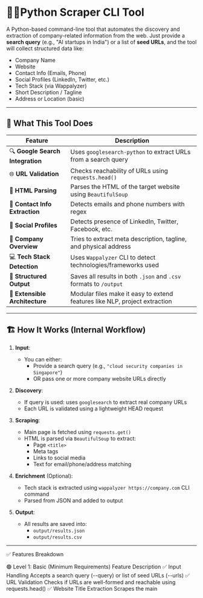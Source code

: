 # 🕵️‍♂️Python Scraper CLI Tool

A Python-based command-line tool that automates the discovery and extraction of company-related information from the web. Just provide a **search query** (e.g., "AI startups in India") or a list of **seed URLs**, and the tool will collect structured data like:

- Company Name  
- Website  
- Contact Info (Emails, Phone)  
- Social Profiles (LinkedIn, Twitter, etc.)  
- Tech Stack (via Wappalyzer)  
- Short Description / Tagline  
- Address or Location (basic)

---



## 🚀 What This Tool Does

| Feature                            | Description                                                                 |
|------------------------------------|-----------------------------------------------------------------------------|
| 🔍 **Google Search Integration**   | Uses `googlesearch-python` to extract URLs from a search query             |
| 🌐 **URL Validation**              | Checks reachability of URLs using `requests.head()`                        |
| 🧹 **HTML Parsing**                | Parses the HTML of the target website using `BeautifulSoup`               |
| 📧 **Contact Info Extraction**     | Detects emails and phone numbers with regex                               |
| 👤 **Social Profiles**             | Detects presence of LinkedIn, Twitter, Facebook, etc.                      |
| 🏢 **Company Overview**            | Tries to extract meta description, tagline, and physical address           |
| 💻 **Tech Stack Detection**        | Uses `Wappalyzer` CLI to detect technologies/frameworks used               |
| 🧾 **Structured Output**           | Saves all results in both `.json` and `.csv` formats to `/output`          |
| 🧠 **Extensible Architecture**     | Modular files make it easy to extend features like NLP, project extraction |

---



## 🏗️ How It Works (Internal Workflow)

1. **Input**:
   - You can either:
     - Provide a search query (e.g., `"cloud security companies in Singapore"`)
     - OR pass one or more company website URLs directly

2. **Discovery**:
   - If query is used: uses `googlesearch` to extract real company URLs
   - Each URL is validated using a lightweight HEAD request

3. **Scraping**:
   - Main page is fetched using `requests.get()`
   - HTML is parsed via `BeautifulSoup` to extract:
     - Page `<title>`
     - Meta tags
     - Links to social media
     - Text for email/phone/address matching

4. **Enrichment** (Optional):
   - Tech stack is extracted using `wappalyzer https://company.com` CLI command
   - Parsed from JSON and added to output

5. **Output**:
   - All results are saved into:
     - `output/results.json`
     - `output/results.csv`

---


✅ Features Breakdown


🟢 Level 1: Basic (Minimum Requirements)
Feature	Description
✅ Input Handling	Accepts a search query (--query) or list of seed URLs (--urls)
✅ URL Validation	Checks if URLs are well-formed and reachable using requests.head()
✅ Website Title Extraction	Scrapes the main <title> of the site to infer company name
✅ Email Extraction	Extracts emails using regex from visible site content
✅ Phone Number Extraction	Extracts phone numbers using regex
✅ JSON/CSV Output	Structured results saved to output/results.json and output/results.csv
✅ Error Handling	Gracefully handles unreachable sites or missing fields



🟡 Level 2: Medium (Enhanced Information Extraction)
Feature	Description
✅ Meta Description	Extracts <meta name="description"> tag for company tagline/summary
✅ Social Profiles	Detects LinkedIn, Twitter, Facebook URLs from the homepage
✅ Address/Location (Heuristic)	Extracts address using keyword heuristics like "Location", "Visit us at"
✅ Organized Output	Combines basic + medium fields into a single result object per company
✅ Modular Codebase	Separation of logic into scraper.py, utils.py, enrichment.py, etc.



🔵 Level 3: Advanced (Enriched & Intelligent)
Feature	Description
✅ Tech Stack Detection	Uses Wappalyzer CLI to list technologies
⚙️ Project Detection (Planned)	Crawl "About", "Projects", "Blog" pages to identify ongoing work
⚙️ Competitor Analysis (Planned)	Identify competitors via NLP on site content or external enrichment
⚙️ NLP Summary (Planned)	Use NLP models (spaCy / transformers) to generate brief profile summary
⚙️ API Enrichment (Planned)	Integrate Clearbit or Crunchbase for funding, location, industry data

🧠 Feature Summary Table
Category	Features Included
Basic	Query input, seed URLs, title, emails, phones, URL validation, error handling
Medium	Meta tags, social links, address detection, modular structure, CSV/JSON output
Advanced	Tech stack detection via Wappalyzer, optional future NLP/API integrations




## 🧪 Sample Output

CLI Prompt : "Game Developement startups in india"  

  CLI :   python main.py --query "game development startups in india" 


```json
{
    "company_name": "Top Game Development Companies in India | Indian Gaming Companies",
    "website": "https://www.juegostudio.com/blog/best-game-development-companies-in-india",
    "emails": [
      "info@juegostudio.com",
      "info.usa@juegostudio.com",
      "info.uk@juegostudio.com"
    ],
    "phones": [
      " 560 078",
      "+44 75 8784 0496",
      "+91 89298-0841",
      " 575006",
      "+1 (940)-2185249",
      "+966 50 269 7450"
    ],
    "social_links": {
      "facebook": "https://www.facebook.com/JuegoStudioPrivateLimited/",
      "twitter": "https://www.twitter.com/juegostudio",
      "linkedin": "https://www.linkedin.com/company/juego-studio"
    },
    "description": "Partner with one of India\u2019s leading game development companies to create engaging, cross-platform games with unique design and development solutions.",
    "address": "",
    "tech_stack": []
  }


📦 Output Details (Where & What Is Saved)

The tool automatically stores scraped company data in two formats:

Format	  File Name	          Location	                          Description
✅ CSV	results.csv	      output/ folder	             Easy to open in Excel, Sheets, etc.
✅ JSON	results.json	  output/ folder	         Structured data for programmatic usage

✅ Both files are automatically created after each successful run of the CLI.




🧰 Technology Stack
Purpose	Tool / Library
Web scraping	requests, beautifulsoup4
Query → URLs	googlesearch-python
Validation	requests.head()
Regex Matching	re
Tech Stack Enrich	Wappalyzer CLI
Output Serialization	json, csv


🧑‍💻 Setup Instructions
🔸 Step 1: Clone the Repo
bash
Copy
Edit
git clone <your-repo-url>
cd company_scraper
🔸 Step 2: Create a Virtual Environment
bash
Copy
Edit
python3 -m venv venv
source venv/bin/activate
🔸 Step 3: Install Dependencies
bash
Copy
Edit
pip install -r requirements.txt
If you see externally-managed-environment error, use a virtualenv or pass --break-system-packages


You must have Node.js installed.



🧪 Usage Examples


📌 Use a Search Query
bash
Copy
Edit
python main.py --query "biotech startups in Europe"


📌 Use Specific URLs
bash
Copy
Edit
python main.py --urls https://example1.com https://example2.com
Results will be saved in:

output/results.json

output/results.csv



🧱 File Structure
graphql
Copy
Edit
company_scraper/
├── main.py             # CLI entry point
├── scraper.py          # HTML parsing and field extraction
├── enrichment.py       # Tech stack detection using Wappalyzer
├── utils.py            # URL validation, query → URLs
├── output.py           # Writers for JSON and CSV
├── requirements.txt
└── README.md



⚠️ Limitations & Notes
Detection of physical address, year, projects, etc. is best-effort and heuristic-based.

Wappalyzer requires Node.js & CLI access .

Google Search via googlesearch-python might block if overused (you can switch to SerpAPI or Bing API for scaling).

NLP project detection, funding data, or LinkedIn API integration can be added later as advanced extensions.



🌱 Future Enhancements
NLP-based project & competitor extraction from About pages

Funding/enrichment via Clearbit or Crunchbase API

GUI version with dashboard interface

Export to Excel or Google Sheets

Background scraping with queue handling (async)



🤝 Contribution & Customization
Feel free to fork, customize modules, or request advanced features like:

Semantic matching (NLP)

Web crawling beyond homepage

Django or Streamlit-based frontend for this tool



🧑 Author
Dhanush Kumar V.
MERN Stack Developer | Automation Enthusiast | Full Stack Problem Solver

Crafted with 💻 and ☕ for real-world web intelligence extraction


